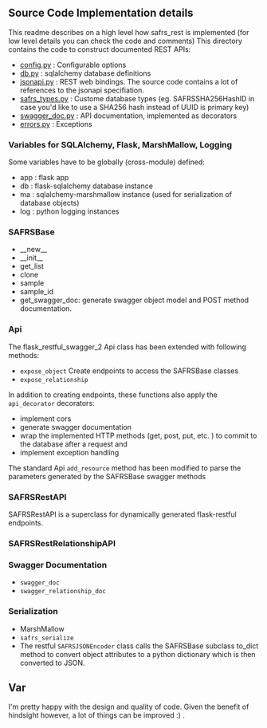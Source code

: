 ## Source Code Implementation details

This readme describes on a high level how safrs_rest is implemented (for low level details you can check the code and comments)
This directory contains the code to construct documented REST APIs:
- [config.py](config.py) : Configurable options
- [db.py](db.py) : sqlalchemy database definitions
- [jsonapi.py](jsonapi.py) : REST web bindings. The source code contains a lot of references to the jsonapi specifiation.
- [safrs_types.py](safrs_types.py) : Custome database types (eg. SAFRSSHA256HashID in case you'd like to use a SHA256 hash instead of UUID is primary key)
- [swagger_doc.py](swagger_doc.py) : API documentation, implemented as decorators
- [errors.py](errors.py) : Exceptions

### Variables for SQLAlchemy, Flask, MarshMallow, Logging

Some variables have to be globally (cross-module) defined:
- app : flask app
- db  : flask-sqlalchemy database instance
- ma  : sqlalchemy-marshmallow instance (used for serialization of database objects)
- log : python logging instances

### SAFRSBase

- \_\_new\_\_
- \_\_init\_\_
- get_list
- clone
- sample
- sample_id
- get_swagger_doc: generate swagger object model and POST method documentation.

### Api

The flask_restful_swagger_2 Api class has been extended with following methods:
- ```expose_object``` Create endpoints to access the SAFRSBase classes
- ```expose_relationship```

In addition to creating endpoints, these functions also apply the ```api_decorator``` decorators:
- implement cors
- generate swagger documentation
- wrap the implemented HTTP methods (get, post, put, etc. ) to commit to the database after a request and
- implement exception handling

The standard Api ```add_resource``` method has been modified to parse the parameters generated by the SAFRSBase swagger methods

### SAFRSRestAPI
SAFRSRestAPI is a superclass for dynamically generated flask-restful endpoints.

### SAFRSRestRelationshipAPI

### Swagger Documentation

- ```swagger_doc```
- ```swagger_relationship_doc```

### Serialization

- MarshMallow
- ```safrs_serialize```
- The restful ```SAFRSJSONEncoder``` class calls the SAFRSBase subclass to_dict method to convert object attributes to a python dictionary which is then converted to JSON.

## Var

I'm pretty happy with the design and quality of code. Given the benefit of hindsight however, a lot of things can be improved :) .
